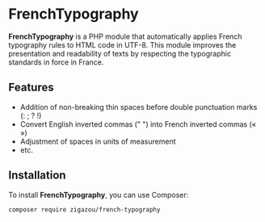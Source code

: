 # FrenchTypography

**FrenchTypography** is a PHP module that automatically applies French
typography rules to HTML code in UTF-8. This module improves the presentation
and readability of texts by respecting the typographic standards in force in
France.

## Features

- Addition of non-breaking thin spaces before double punctuation marks (: ; ? !)
- Convert English inverted commas (" ") into French inverted commas (« »)
- Adjustment of spaces in units of measurement
- etc.

## Installation

To install **FrenchTypography**, you can use Composer:

```bash
composer require zigazou/french-typography
```

